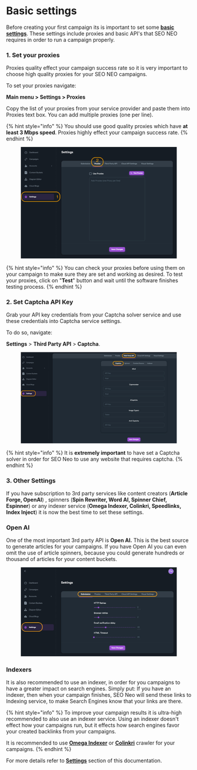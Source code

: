 # Basic settings

Before creating your first campaign its is important to set some [**basic settings**](../../../software-overview/settings/). These settings include proxies and basic API's that SEO NEO requires in order to run a campaign properly.

### 1. Set your proxies

Proxies quality effect your campaign success rate so it is very important to choose high quality proxies for your SEO NEO campaigns.

To set your proxies navigate:

**Main menu > Settings > Proxies**

Copy the list of your proxies from your service provider and paste them into Proxies text box. You can add multiple proxies (one per line).

{% hint style="info" %}
You should use good quality proxies which have **at least 3 Mbps speed**. Proxies highly effect your campaign success rate.&#x20;
{% endhint %}

<figure><img src="../../../.gitbook/assets/settings - proxies.jpg" alt=""><figcaption></figcaption></figure>

{% hint style="info" %}
You can check your proxies before using them on your campaign to make sure they are set and working as desired. To test your proxies, click on "**Test**" button and wait until the software finishes testing process.
{% endhint %}

###

### 2. Set Captcha API Key

Grab your API key credentials from your Captcha solver service and use these credentials into Captcha service settings.

To do so, navigate:

**Settings** > **Third Party API** > **Captcha**.

<figure><img src="../../../.gitbook/assets/captcha key set.jpg" alt=""><figcaption></figcaption></figure>

{% hint style="info" %}
It is **extremely important** to have set a Captcha solver in order for SEO Neo to use any website that requires captcha.
{% endhint %}

### 3. Other Settings

If you have subscription to 3rd party services like content creators (**Article Forge, OpenAI**) , spinners (**Spin Rewriter, Word AI, Spinner Chief, Espinner**) or any indexer service (**Omega Indexer, Colinkri, Speedlinks, Index Inject**) it is now the best time to set these settings.

### Open AI

One of the most important 3rd party API is **Open AI.** This is the best source to generate articles for your campaigns. If you have Open AI you can even omit the use of article spinners, because you could generate hundreds or thousand of articles for your content buckets.

<figure><img src="../../../.gitbook/assets/settings general.jpg" alt=""><figcaption></figcaption></figure>

### Indexers

It is also recommended to use an indexer, in order for you campaigns to have a greater impact on search engines. Simply put: If you have an indexer, then when your campaign finishes, SEO Neo will send these links to Indexing service, to make Search Engines know that your links are there.

{% hint style="info" %}
To improve your campaign results it is ultra-high recommended to also use an indexer service. Using an indexer doesn't effect how your campaigns run, but it effects how search engines favor your created backlinks from your campaigns.

It is recommended to use [**Omega Indexer**](https://www.omegaindexer.com/) or [**Colinkri**](https://www.colinkri.com/) crawler for your campaigns.
{% endhint %}

For more details refer to [**Settings**](../../../software-overview/settings/) section of this documentation.

